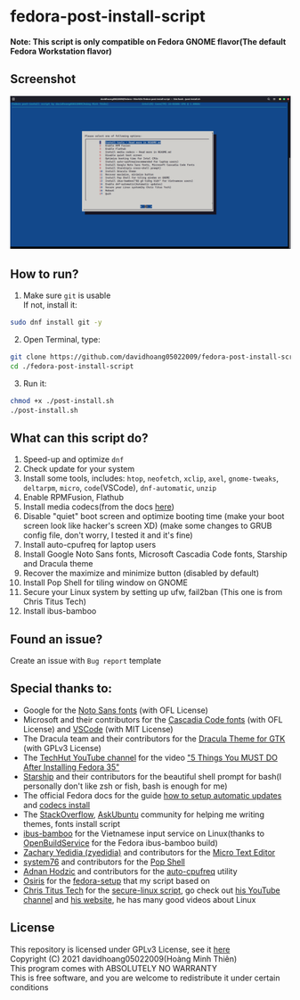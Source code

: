 <!--
fedora-post-install-script
Copyright (C) 2021 davidhoang05022009(Hoàng Minh Thiên)
This program comes with ABSOLUTELY NO WARRANTY
This is free software, and you are welcome to redistribute it
under certain conditions

Licensed under GPLv3 License
-->

# fedora-post-install-script

#### Note: This script is only compatible on Fedora GNOME flavor(The default Fedora Workstation flavor)

## Screenshot

![Screenshot](./fedora-post-install-script-screenshot.png)

## How to run?

1. Make sure `git` is usable<br>
   If not, install it:

```sh
sudo dnf install git -y
```

2. Open Terminal, type:

```sh
git clone https://github.com/davidhoang05022009/fedora-post-install-script
cd ./fedora-post-install-script
```

3. Run it:

```sh
chmod +x ./post-install.sh
./post-install.sh
```

## What can this script do?

1. Speed-up and optimize `dnf`
2. Check update for your system
3. Install some tools, includes: `htop`, `neofetch`, `xclip`, `axel`, `gnome-tweaks`, `deltarpm`, `micro`, `code`(VSCode), `dnf-automatic`, `unzip`
4. Enable RPMFusion, Flathub
5. Install media codecs(from the docs [here](https://docs.fedoraproject.org/en-US/quick-docs/assembly_installing-plugins-for-playing-movies-and-music/))
6. Disable "quiet" boot screen and optimize booting time (make your boot screen look like hacker's screen XD) (make some changes to GRUB config file, don't worry, I tested it and it's fine)
7. Install auto-cpufreq for laptop users
8. Install Google Noto Sans fonts, Microsoft Cascadia Code fonts, Starship and Dracula theme
9. Recover the maximize and minimize button (disabled by default)
10. Install Pop Shell for tiling window on GNOME
11. Secure your Linux system by setting up ufw, fail2ban (This one is from Chris Titus Tech)
12. Install ibus-bamboo

## Found an issue?

Create an issue with `Bug report` template

## Special thanks to:

- Google for the [Noto Sans fonts](https://fonts.google.com/noto/specimen/Noto+Sans?query=Noto+Sans) (with OFL License)
- Microsoft and their contributors for the [Cascadia Code fonts](https://github.com/microsoft/cascadia-code) (with OFL License) and [VSCode](https://github.com/Microsoft/vscode) (with MIT License)
- The Dracula team and their contributors for the [Dracula Theme for GTK](https://github.com/dracula/gtk) (with GPLv3 License)
- The [TechHut YouTube channel](https://www.youtube.com/c/TechHutHD) for the video ["5 Things You MUST DO After Installing Fedora 35"](https://www.youtube.com/watch?v=-NwWE9YFFIg)
- [Starship](https://starship.rs/) and their contributors for the beautiful shell prompt for bash(I personally don't like zsh or fish, bash is enough for me)
- The official Fedora docs for the guide [how to setup automatic updates](https://docs.fedoraproject.org/en-US/quick-docs/autoupdates/) and [codecs install](https://docs.fedoraproject.org/en-US/quick-docs/assembly_installing-plugins-for-playing-movies-and-music/)
- The [StackOverflow](https://stackoverflow.com), [AskUbuntu](https://askubuntu.com) community for helping me writing themes, fonts install script
- [ibus-bamboo](https://github.com/BambooEngine/ibus-bamboo) for the Vietnamese input service on Linux(thanks to [OpenBuildService](https://software.opensuse.org//download.html?project=home%3Alamlng&package=ibus-bamboo) for the Fedora ibus-bamboo build)
- [Zachary Yedidia (zyedidia)](https://github.com/zyedidia) and contributors for the [Micro Text Editor](https://github.com/zyedidia/micro)
- [system76](https://system76.com) and contributors for the [Pop Shell](https://github.com/pop-os/shell)
- [Adnan Hodzic](https://github.com/AdnanHodzic) and contributors for the [auto-cpufreq](https://github.com/AdnanHodzic/auto-cpufreq/) utility
- [Osiris](https://github.com/osiris2600) for the [fedora-setup](https://github.com/osiris2600/fedora-setup) that my script based on
- [Chris Titus Tech](https://github.com/ChrisTitusTech) for the [secure-linux script](https://github.com/ChrisTitusTech/secure-linux), go check out [his YouTube channel](https://www.youtube.com/c/ChrisTitusTech) and [his website](https://www.christitus.com/), he has many good videos about Linux

## License

This repository is licensed under GPLv3 License, see it [here](./LICENSE)</br>
Copyright (C) 2021 davidhoang05022009(Hoàng Minh Thiên)</br>
This program comes with ABSOLUTELY NO WARRANTY</br>
This is free software, and you are welcome to redistribute it
under certain conditions
